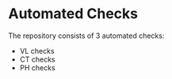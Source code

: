 # Automated Checks

The repository consists of 3 automated checks:
- VL checks
- CT checks
- PH checks